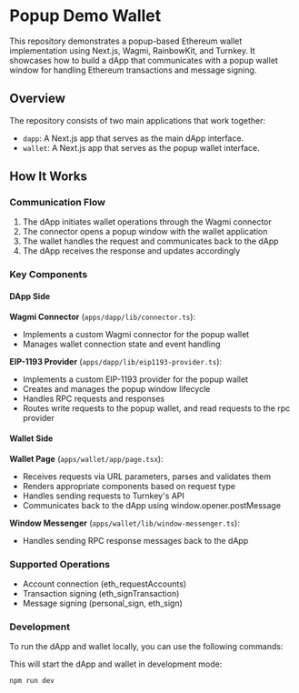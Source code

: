 # Popup Demo Wallet

This repository demonstrates a popup-based Ethereum wallet implementation using Next.js, Wagmi, RainbowKit, and Turnkey.
It showcases how to build a dApp that communicates with a popup wallet window for handling Ethereum transactions and message signing.

## Overview

The repository consists of two main applications that work together:

- `dapp`: A Next.js app that serves as the main dApp interface.
- `wallet`: A Next.js app that serves as the popup wallet interface.

## How It Works

### Communication Flow

1. The dApp initiates wallet operations through the Wagmi connector
2. The connector opens a popup window with the wallet application
3. The wallet handles the request and communicates back to the dApp
4. The dApp receives the response and updates accordingly

### Key Components

#### DApp Side

**Wagmi Connector** (`apps/dapp/lib/connector.ts`):

- Implements a custom Wagmi connector for the popup wallet
- Manages wallet connection state and event handling

**EIP-1193 Provider** (`apps/dapp/lib/eip1193-provider.ts`):

- Implements a custom EIP-1193 provider for the popup wallet
- Creates and manages the popup window lifecycle
- Handles RPC requests and responses
- Routes write requests to the popup wallet, and read requests to the rpc provider

#### Wallet Side

**Wallet Page** (`apps/wallet/app/page.tsx`):

- Receives requests via URL parameters, parses and validates them
- Renders appropriate components based on request type
- Handles sending requests to Turnkey's API
- Communicates back to the dApp using window.opener.postMessage

**Window Messenger** (`apps/wallet/lib/window-messenger.ts`):

- Handles sending RPC response messages back to the dApp

### Supported Operations

- Account connection (eth_requestAccounts)
- Transaction signing (eth_signTransaction)
- Message signing (personal_sign, eth_sign)

### Development

To run the dApp and wallet locally, you can use the following commands:

This will start the dApp and wallet in development mode:

```bash
npm run dev
```
